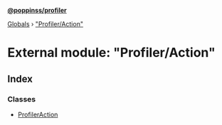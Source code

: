 **[@poppinss/profiler](../README.md)**

[Globals](../README.md) › ["Profiler/Action"](_profiler_action_.md)

# External module: "Profiler/Action"

## Index

### Classes

* [ProfilerAction](../classes/_profiler_action_.profileraction.md)